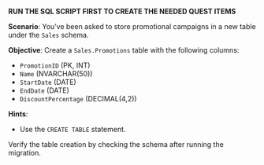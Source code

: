 **RUN THE SQL SCRIPT FIRST TO CREATE THE NEEDED QUEST ITEMS**

**Scenario**:
You’ve been asked to store promotional campaigns in a new table under the `Sales` schema.

**Objective**:
Create a `Sales.Promotions` table with the following columns:
- `PromotionID` (PK, INT)
- `Name` (NVARCHAR(50))
- `StartDate` (DATE)
- `EndDate` (DATE)
- `DiscountPercentage` (DECIMAL(4,2))

**Hints**:
- Use the `CREATE TABLE` statement.

Verify the table creation by checking the schema after running the migration.
